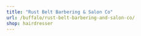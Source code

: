 ```yaml
---
title: "Rust Belt Barbering & Salon Co"
url: /buffalo/rust-belt-barbering-and-salon-co/
shop: hairdresser
---
```

